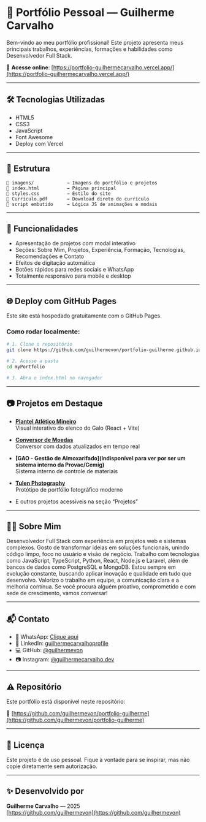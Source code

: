 # 🎨 Portfólio Pessoal — Guilherme Carvalho

Bem-vindo ao meu portfólio profissional! Este projeto apresenta meus principais trabalhos, experiências, formações e habilidades como Desenvolvedor Full Stack.

🔗 **Acesse online**: [https://portfolio-guilhermecarvalho.vercel.app/](https://portfolio-guilhermecarvalho.vercel.app/)

---

## 🛠️ Tecnologias Utilizadas

- HTML5  
- CSS3  
- JavaScript  
- Font Awesome  
- Deploy com Vercel

---

## 📁 Estrutura

```
📁 imagens/            → Imagens do portfólio e projetos  
📄 index.html          → Página principal  
🎨 styles.css          → Estilo do site  
📄 Currículo.pdf       → Download direto do currículo  
📜 script embutido     → Lógica JS de animações e modais
```

---

## 🚀 Funcionalidades

- Apresentação de projetos com modal interativo  
- Seções: Sobre Mim, Projetos, Experiência, Formação, Tecnologias, Recomendações e Contato  
- Efeitos de digitação automática  
- Botões rápidos para redes sociais e WhatsApp  
- Totalmente responsivo para mobile e desktop  

---

## 🌐 Deploy com GitHub Pages

Este site está hospedado gratuitamente com o GitHub Pages.

### Como rodar localmente:

```bash
# 1. Clone o repositório
git clone https://github.com/guilhermevon/portfolio-guilherme.github.io

# 2. Acesse a pasta
cd myPortfolio

# 3. Abra o index.html no navegador
```

---

## 📷 Projetos em Destaque

- **[Plantel Atlético Mineiro](https://guilhermevon.github.io/plantelAtletico/)**  
  Visual interativo do elenco do Galo (React + Vite)

- **[Conversor de Moedas](https://guilhermevon.github.io/conversorMoedas/)**  
  Conversor com dados atualizados em tempo real

- **[GAO - Gestão de Almoxarifado](Indisponível para ver por ser um sistema interno da Provac/Cemig)**  
  Sistema interno de controle de materiais

- **[Tulen Photography](https://guilhermevon.github.io/tulen-photography/)**  
  Protótipo de portfólio fotográfico moderno

- E outros projetos acessíveis na seção “Projetos”

---

## 👨‍💼 Sobre Mim

Desenvolvedor Full Stack com experiência em projetos web e sistemas complexos. Gosto de transformar ideias em soluções funcionais, unindo código limpo, foco no usuário e visão de negócio.
Trabalho com tecnologias como JavaScript, TypeScript, Python, React, Node.js e Laravel, além de bancos de dados como PostgreSQL e MongoDB. Estou sempre em evolução constante, buscando aplicar inovação e qualidade em tudo que desenvolvo.
Valorizo o trabalho em equipe, a comunicação clara e a melhoria contínua. Se você procura alguém proativo, comprometido e com sede de crescimento, vamos conversar!

---

## 📬 Contato

- 📱 WhatsApp: [Clique aqui](https://wa.me/5531995967395)  
- 💼 LinkedIn: [guilhermecarvalhoprofile](https://www.linkedin.com/in/guilhermecarvalhoprofile/)  
- 💻 GitHub: [@guilhermevon](https://github.com/guilhermevon)  
- 📷 Instagram: [@guilhermecarvalho.dev](https://www.instagram.com/guilhermecarvalho.dev/)  

---

## ⚠️ Repositório

Este portfólio está disponível neste repositório:

🔗 [https://github.com/guilhermevon/portfolio-guilherme](https://github.com/guilhermevon/portfolio-guilherme)

---

## 📝 Licença

Este projeto é de uso pessoal. Fique à vontade para se inspirar, mas não copie diretamente sem autorização.

---

## ✨ Desenvolvido por

**Guilherme Carvalho** — 2025  
[https://github.com/guilhermevon](https://github.com/guilhermevon)
